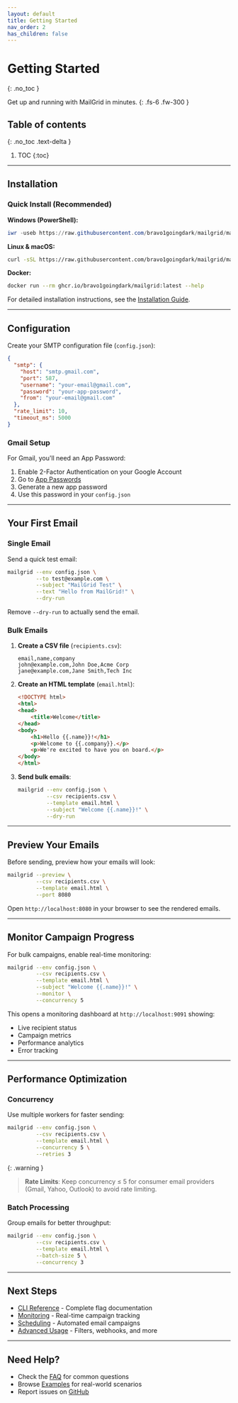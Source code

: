 ```yaml
---
layout: default
title: Getting Started
nav_order: 2
has_children: false
---
```


# Getting Started
{: .no_toc }

Get up and running with MailGrid in minutes.
{: .fs-6 .fw-300 }

## Table of contents
{: .no_toc .text-delta }

1. TOC
{:toc}

---

## Installation

### Quick Install (Recommended)

**Windows (PowerShell):**
```powershell
iwr -useb https://raw.githubusercontent.com/bravo1goingdark/mailgrid/main/install.ps1 | iex
```

**Linux & macOS:**
```bash
curl -sSL https://raw.githubusercontent.com/bravo1goingdark/mailgrid/main/install.sh | bash
```

**Docker:**
```bash
docker run --rm ghcr.io/bravo1goingdark/mailgrid:latest --help
```

For detailed installation instructions, see the [Installation Guide](installation).

---

## Configuration

Create your SMTP configuration file (`config.json`):

```json
{
  "smtp": {
    "host": "smtp.gmail.com",
    "port": 587,
    "username": "your-email@gmail.com",
    "password": "your-app-password",
    "from": "your-email@gmail.com"
  },
  "rate_limit": 10,
  "timeout_ms": 5000
}
```

### Gmail Setup

For Gmail, you'll need an App Password:
1. Enable 2-Factor Authentication on your Google Account
2. Go to [App Passwords](https://myaccount.google.com/apppasswords)
3. Generate a new app password
4. Use this password in your `config.json`

---

## Your First Email

### Single Email

Send a quick test email:

```bash
mailgrid --env config.json \
         --to test@example.com \
         --subject "MailGrid Test" \
         --text "Hello from MailGrid!" \
         --dry-run
```

Remove `--dry-run` to actually send the email.

### Bulk Emails

1. **Create a CSV file** (`recipients.csv`):
   ```csv
   email,name,company
   john@example.com,John Doe,Acme Corp
   jane@example.com,Jane Smith,Tech Inc
   ```

2. **Create an HTML template** (`email.html`):
   ```html
   <!DOCTYPE html>
   <html>
   <head>
       <title>Welcome</title>
   </head>
   <body>
       <h1>Hello {{.name}}!</h1>
       <p>Welcome to {{.company}}.</p>
       <p>We're excited to have you on board.</p>
   </body>
   </html>
   ```

3. **Send bulk emails**:
   ```bash
   mailgrid --env config.json \
            --csv recipients.csv \
            --template email.html \
            --subject "Welcome {{.name}}!" \
            --dry-run
   ```

---

## Preview Your Emails

Before sending, preview how your emails will look:

```bash
mailgrid --preview \
         --csv recipients.csv \
         --template email.html \
         --port 8080
```

Open `http://localhost:8080` in your browser to see the rendered emails.

---

## Monitor Campaign Progress

For bulk campaigns, enable real-time monitoring:

```bash
mailgrid --env config.json \
         --csv recipients.csv \
         --template email.html \
         --subject "Welcome {{.name}}!" \
         --monitor \
         --concurrency 5
```

This opens a monitoring dashboard at `http://localhost:9091` showing:
- Live recipient status
- Campaign metrics
- Performance analytics
- Error tracking

---

## Performance Optimization

### Concurrency

Use multiple workers for faster sending:

```bash
mailgrid --env config.json \
         --csv recipients.csv \
         --template email.html \
         --concurrency 5 \
         --retries 3
```

{: .warning }
> **Rate Limits**: Keep concurrency ≤ 5 for consumer email providers (Gmail, Yahoo, Outlook) to avoid rate limiting.

### Batch Processing

Group emails for better throughput:

```bash
mailgrid --env config.json \
         --csv recipients.csv \
         --template email.html \
         --batch-size 5 \
         --concurrency 3
```

---

## Next Steps

- [CLI Reference](cli-reference) - Complete flag documentation
- [Monitoring](monitoring) - Real-time campaign tracking
- [Scheduling](scheduling) - Automated email campaigns
- [Advanced Usage](advanced) - Filters, webhooks, and more

---

## Need Help?

- Check the [FAQ](faq) for common questions
- Browse [Examples](examples) for real-world scenarios
- Report issues on [GitHub](https://github.com/bravo1goingdark/mailgrid/issues)